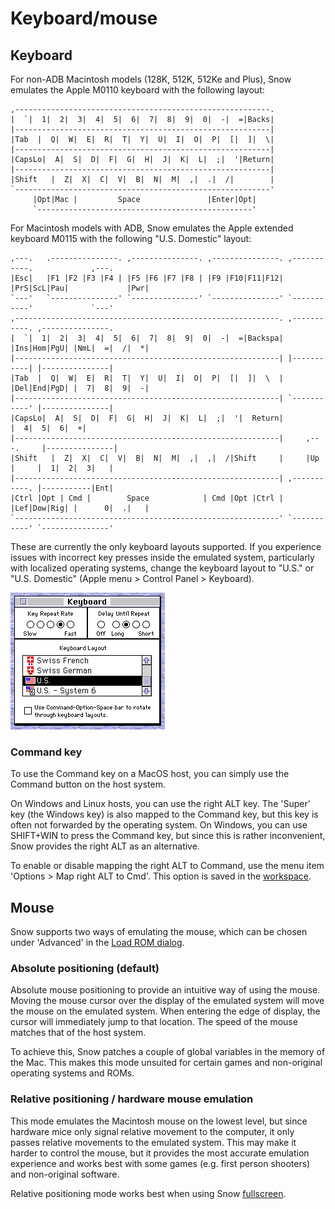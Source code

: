 # Keyboard/mouse

## Keyboard

For non-ADB Macintosh models (128K, 512K, 512Ke and Plus), Snow emulates the
Apple M0110 keyboard with the following layout:

```  
,---------------------------------------------------------.
|  `|  1|  2|  3|  4|  5|  6|  7|  8|  9|  0|  -|  =|Backs|
|---------------------------------------------------------|
|Tab  |  Q|  W|  E|  R|  T|  Y|  U|  I|  O|  P|  [|  ]|  \|
|---------------------------------------------------------|
|CapsLo|  A|  S|  D|  F|  G|  H|  J|  K|  L|  ;|  '|Return|
|---------------------------------------------------------|
|Shift   |  Z|  X|  C|  V|  B|  N|  M|  ,|  .|  /|        |
`---------------------------------------------------------'
     |Opt|Mac |         Space               |Enter|Opt|    
     `------------------------------------------------'    
```

For Macintosh models with ADB, Snow emulates the Apple extended keyboard
M0115 with the following "U.S. Domestic" layout:

```
,---.   .---------------. ,---------------. ,---------------. ,-----------.             ,---.
|Esc|   |F1 |F2 |F3 |F4 | |F5 |F6 |F7 |F8 | |F9 |F10|F11|F12| |PrS|ScL|Pau|             |Pwr|
`---'   `---------------' `---------------' `---------------' `-----------'             `---'
,-----------------------------------------------------------. ,-----------. ,---------------.
|  `|  1|  2|  3|  4|  5|  6|  7|  8|  9|  0|  -|  =|Backspa| |Ins|Hom|PgU| |NmL|  =|  /|  *|
|-----------------------------------------------------------| |-----------| |---------------|
|Tab  |  Q|  W|  E|  R|  T|  Y|  U|  I|  O|  P|  [|  ]|  \  | |Del|End|PgD| |  7|  8|  9|  -|
|-----------------------------------------------------------| `-----------' |---------------|
|CapsLo|  A|  S|  D|  F|  G|  H|  J|  K|  L|  ;|  '|  Return|               |  4|  5|  6|  +|
|-----------------------------------------------------------|     ,---.     |---------------|
|Shift   |  Z|  X|  C|  V|  B|  N|  M|  ,|  ,|  /|Shift     |     |Up |     |  1|  2|  3|   |
|-----------------------------------------------------------| ,-----------. |-----------|Ent|
|Ctrl |Opt | Cmd |        Space            | Cmd |Opt |Ctrl | |Lef|Dow|Rig| |      0|  .|   |
`-----------------------------------------------------------' `-----------' `---------------'
```

These are currently the only keyboard layouts supported. If you experience
issues with incorrect key presses inside the emulated system, particularly with
localized operating systems, change the keyboard layout to "U.S." or "U.S. Domestic"
(Apple menu > Control Panel > Keyboard).

![Keyboard control panel](../images/keyboard_settings.png)

### Command key

To use the Command key on a MacOS host, you can simply use the Command
button on the host system.

On Windows and Linux hosts, you can use the right ALT key. The 'Super' key
(the Windows key) is also mapped to the Command key, but this key is often
not forwarded by the operating system. On Windows, you can use SHIFT+WIN to
press the Command key, but since this is rather inconvenient, Snow provides
the right ALT as an alternative.

To enable or disable mapping the right ALT to Command, use the menu item
'Options > Map right ALT to Cmd'. This option is saved in the [workspace](./workspaces.md).

## Mouse

Snow supports two ways of emulating the mouse, which can be chosen under
'Advanced' in the [Load ROM dialog](starting.md).

### Absolute positioning (default)

Absolute mouse positioning to provide an intuitive way of using
the mouse. Moving the mouse cursor over the display of the emulated
system will move the mouse on the emulated system. When entering the edge of
display, the cursor will immediately jump to that location. The speed of
the mouse matches that of the host system.

To achieve this, Snow patches a couple of global variables in the memory of the
Mac. This makes this mode unsuited for certain games and non-original operating
systems and ROMs.

### Relative positioning / hardware mouse emulation

This mode emulates the Macintosh mouse on the lowest level, but since hardware
mice only signal relative movement to the computer, it only passes relative
movements to the emulated system. This may make it harder to control the mouse,
but it provides the most accurate emulation experience and works best with
some games (e.g. first person shooters) and non-original software.

Relative positioning mode works best when using Snow [fullscreen](fullscreen.md).
